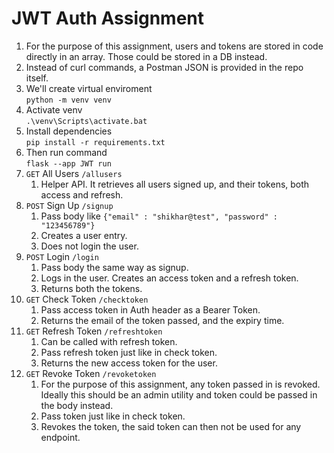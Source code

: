 # JWT Auth Assignment

1. For the purpose of this assignment, users and tokens are stored in code directly in an array. Those could be stored in a DB instead.
1. Instead of curl commands, a Postman JSON is provided in the repo itself.
1. We'll create virtual enviroment<br>
    `python -m venv venv`
1. Activate venv<br>
    `.\venv\Scripts\activate.bat`
1. Install dependencies<br>
    `pip install -r requirements.txt`
1. Then run command <br>
    `flask --app JWT run`
1. `GET` All Users `/allusers`
    1. Helper API. It retrieves all users signed up, and their tokens, both access and refresh.
1. `POST` Sign Up `/signup`
    1. Pass body like `{"email" : "shikhar@test", "password" : "123456789"}`
    1. Creates a user entry.
    1. Does not login the user.
1. `POST` Login `/login`
    1. Pass body the same way as signup.
    1. Logs in the user. Creates an access token and a refresh token.
    1. Returns both the tokens.
1. `GET` Check Token `/checktoken`
    1. Pass access token in Auth header as a Bearer Token.
    1. Returns the email of the token passed, and the expiry time.
1. `GET` Refresh Token `/refreshtoken`
    1. Can be called with refresh token.
    1. Pass refresh token just like in check token.
    1. Returns the new access token for the user.
1. `GET` Revoke Token `/revoketoken`
    1. For the purpose of this assignment, any token passed in is revoked. Ideally this should be an admin utility and token could be passed in the body instead.
    1. Pass token just like in check token.
    1. Revokes the token, the said token can then not be used for any endpoint.
